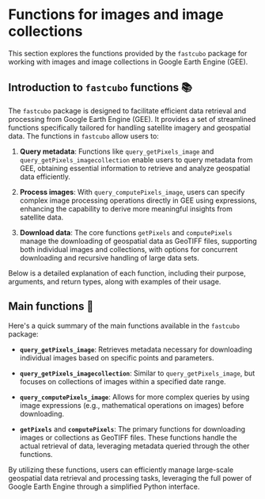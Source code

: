 
# **Functions for images and image collections**

This section explores the functions provided by the `fastcubo` package for working with images and image collections in Google Earth Engine (GEE).

## **Introduction to `fastcubo` functions** 📚

The `fastcubo` package is designed to facilitate efficient data retrieval and processing from Google Earth Engine (GEE). It provides a set of streamlined functions specifically tailored for handling satellite imagery and geospatial data. The functions in `fastcubo` allow users to:

1. **Query metadata**: Functions like `query_getPixels_image` and `query_getPixels_imagecollection` enable users to query metadata from GEE, obtaining essential information to retrieve and analyze geospatial data efficiently.
   
2. **Process images**: With `query_computePixels_image`, users can specify complex image processing operations directly in GEE using expressions, enhancing the capability to derive more meaningful insights from satellite data.

3. **Download data**: The core functions `getPixels` and `computePixels` manage the downloading of geospatial data as GeoTIFF files, supporting both individual images and collections, with options for concurrent downloading and recursive handling of large data sets.

Below is a detailed explanation of each function, including their purpose, arguments, and return types, along with examples of their usage.

## **Main functions** 🚀

Here's a quick summary of the main functions available in the `fastcubo` package:

- **`query_getPixels_image`**: Retrieves metadata necessary for downloading individual images based on specific points and parameters.
  
- **`query_getPixels_imagecollection`**: Similar to `query_getPixels_image`, but focuses on collections of images within a specified date range.

- **`query_computePixels_image`**: Allows for more complex queries by using image expressions (e.g., mathematical operations on images) before downloading.

- **`getPixels`** and **`computePixels`**: The primary functions for downloading images or collections as GeoTIFF files. These functions handle the actual retrieval of data, leveraging metadata queried through the other functions.

By utilizing these functions, users can efficiently manage large-scale geospatial data retrieval and processing tasks, leveraging the full power of Google Earth Engine through a simplified Python interface.



